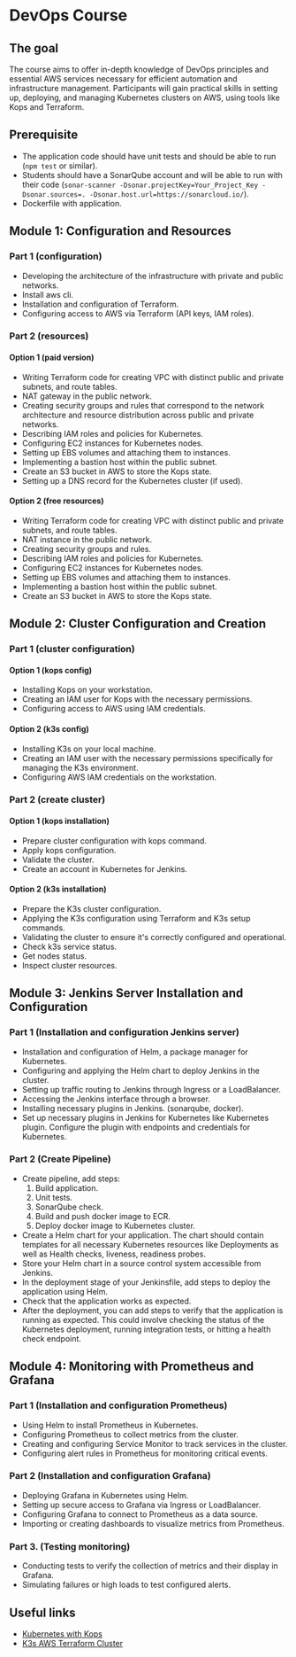 # DevOps Course

## The goal

The course aims to offer in-depth knowledge of DevOps principles and essential AWS services necessary for efficient automation and infrastructure management. Participants will gain practical skills in setting up, deploying, and managing Kubernetes clusters on AWS, using tools like Kops and Terraform.

## Prerequisite

- The application code should have unit tests and should be able to run (`npm test` or similar).
- Students should have a SonarQube account and will be able to run with their code (`sonar-scanner -Dsonar.projectKey=Your_Project_Key -Dsonar.sources=. -Dsonar.host.url=https://sonarcloud.io/`).
- Dockerfile with application.

## Module 1: Configuration and Resources

### Part 1 (configuration)

- Developing the architecture of the infrastructure with private and public networks.
- Install aws cli.
- Installation and configuration of Terraform.
- Configuring access to AWS via Terraform (API keys, IAM roles).

### Part 2 (resources)

#### Option 1 (paid version)

- Writing Terraform code for creating VPC with distinct public and private subnets, and route tables.
- NAT gateway in the public network.
- Creating security groups and rules that correspond to the network architecture and resource distribution across public and private networks.
- Describing IAM roles and policies for Kubernetes.
- Configuring EC2 instances for Kubernetes nodes.
- Setting up EBS volumes and attaching them to instances.
- Implementing a bastion host within the public subnet.
- Create an S3 bucket in AWS to store the Kops state.
- Setting up a DNS record for the Kubernetes cluster (if used).

#### Option 2 (free resources)

- Writing Terraform code for creating VPC with distinct public and private subnets, and route tables.
- NAT instance in the public network.
- Creating security groups and rules.
- Describing IAM roles and policies for Kubernetes.
- Configuring EC2 instances for Kubernetes nodes.
- Setting up EBS volumes and attaching them to instances.
- Implementing a bastion host within the public subnet.
- Create an S3 bucket in AWS to store the Kops state.

## Module 2: Cluster Configuration and Creation

### Part 1 (cluster configuration)

#### Option 1 (kops config)

- Installing Kops on your workstation.
- Creating an IAM user for Kops with the necessary permissions.
- Configuring access to AWS using IAM credentials.

#### Option 2 (k3s config)

- Installing K3s on your local machine.
- Creating an IAM user with the necessary permissions specifically for managing the K3s environment.
- Configuring AWS IAM credentials on the workstation.

### Part 2 (create cluster)

#### Option 1 (kops installation)

- Prepare cluster configuration with kops command.
- Apply kops configuration.
- Validate the cluster.
- Create an account in Kubernetes for Jenkins.

#### Option 2 (k3s installation)

- Prepare the K3s cluster configuration.
- Applying the K3s configuration using Terraform and K3s setup commands.
- Validating the cluster to ensure it's correctly configured and operational.
- Check k3s service status.
- Get nodes status.
- Inspect cluster resources.

## Module 3: Jenkins Server Installation and Configuration

### Part 1 (Installation and configuration Jenkins server)

- Installation and configuration of Helm, a package manager for Kubernetes.
- Configuring and applying the Helm chart to deploy Jenkins in the cluster.
- Setting up traffic routing to Jenkins through Ingress or a LoadBalancer.
- Accessing the Jenkins interface through a browser.
- Installing necessary plugins in Jenkins. (sonarqube, docker).
- Set up necessary plugins in Jenkins for Kubernetes like Kubernetes plugin. Configure the plugin with endpoints and credentials for Kubernetes.

### Part 2 (Create Pipeline)

- Create pipeline, add steps:
  1. Build application.
  2. Unit tests.
  3. SonarQube check.
  4. Build and push docker image to ECR.
  5. Deploy docker image to Kubernetes cluster.
- Create a Helm chart for your application. The chart should contain templates for all necessary Kubernetes resources like Deployments as well as Health checks, liveness, readiness probes.
- Store your Helm chart in a source control system accessible from Jenkins.
- In the deployment stage of your Jenkinsfile, add steps to deploy the application using Helm.
- Check that the application works as expected.
- After the deployment, you can add steps to verify that the application is running as expected. This could involve checking the status of the Kubernetes deployment, running integration tests, or hitting a health check endpoint.

## Module 4: Monitoring with Prometheus and Grafana

### Part 1 (Installation and configuration Prometheus)

- Using Helm to install Prometheus in Kubernetes.
- Configuring Prometheus to collect metrics from the cluster.
- Creating and configuring Service Monitor to track services in the cluster.
- Configuring alert rules in Prometheus for monitoring critical events.

### Part 2 (Installation and configuration Grafana)

- Deploying Grafana in Kubernetes using Helm.
- Setting up secure access to Grafana via Ingress or LoadBalancer.
- Configuring Grafana to connect to Prometheus as a data source.
- Importing or creating dashboards to visualize metrics from Prometheus.

### Part 3. (Testing monitoring)

- Conducting tests to verify the collection of metrics and their display in Grafana.
- Simulating failures or high loads to test configured alerts.

## Useful links

- [Kubernetes with Kops](https://blog.kubecost.com/blog/kubernetes-kops/)
- [K3s AWS Terraform Cluster](https://garutilorenzo.github.io/k3s-aws-terraform-cluster/)
